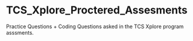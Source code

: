 # TCS_Xplore_Proctered_Assesments

Practice Questions + Coding Questions asked in the TCS Xplore program asssments.
